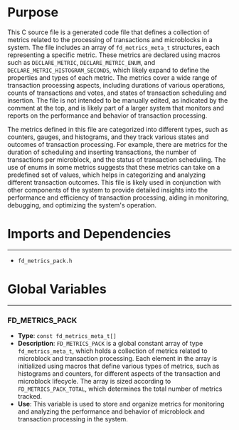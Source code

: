 # Purpose
This C source file is a generated code file that defines a collection of metrics related to the processing of transactions and microblocks in a system. The file includes an array of `fd_metrics_meta_t` structures, each representing a specific metric. These metrics are declared using macros such as `DECLARE_METRIC`, `DECLARE_METRIC_ENUM`, and `DECLARE_METRIC_HISTOGRAM_SECONDS`, which likely expand to define the properties and types of each metric. The metrics cover a wide range of transaction processing aspects, including durations of various operations, counts of transactions and votes, and states of transaction scheduling and insertion. The file is not intended to be manually edited, as indicated by the comment at the top, and is likely part of a larger system that monitors and reports on the performance and behavior of transaction processing.

The metrics defined in this file are categorized into different types, such as counters, gauges, and histograms, and they track various states and outcomes of transaction processing. For example, there are metrics for the duration of scheduling and inserting transactions, the number of transactions per microblock, and the status of transaction scheduling. The use of enums in some metrics suggests that these metrics can take on a predefined set of values, which helps in categorizing and analyzing different transaction outcomes. This file is likely used in conjunction with other components of the system to provide detailed insights into the performance and efficiency of transaction processing, aiding in monitoring, debugging, and optimizing the system's operation.
# Imports and Dependencies

---
- `fd_metrics_pack.h`


# Global Variables

---
### FD\_METRICS\_PACK
- **Type**: `const fd_metrics_meta_t[]`
- **Description**: `FD_METRICS_PACK` is a global constant array of type `fd_metrics_meta_t`, which holds a collection of metrics related to microblock and transaction processing. Each element in the array is initialized using macros that define various types of metrics, such as histograms and counters, for different aspects of the transaction and microblock lifecycle. The array is sized according to `FD_METRICS_PACK_TOTAL`, which determines the total number of metrics tracked.
- **Use**: This variable is used to store and organize metrics for monitoring and analyzing the performance and behavior of microblock and transaction processing in the system.



